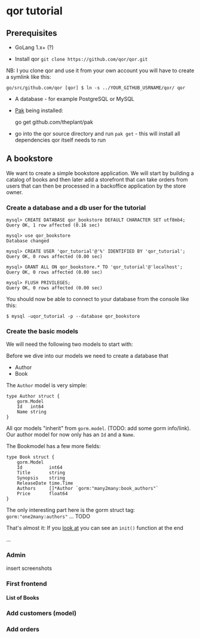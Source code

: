 # qor tutorial

## Prerequisites

* GoLang 1.x+ (?)

* Install qor `git clone https://github.com/qor/qor.git`

NB: I you clone qor and use it from your own account you will have to create a symlink like this:

    go/src/github.com/qor [qor] $ ln -s ../YOUR_GITHUB_USRNAME/qor/ qor

* A database - for example PostgreSQL or MySQL

* [Pak](https://github.com/theplant/pak) being installed:

    go get github.com/theplant/pak

* go into the qor source directory and run `pak get` - this will install all dependencies qor itself needs to run

## A bookstore

We want to create a simple bookstore application. We will start by building a catalog of books and then later add a storefront that can take orders from users that can then be processed in a backoffice application by the store owner.

### Create a database and a db user for the tutorial

    mysql> CREATE DATABASE qor_bookstore DEFAULT CHARACTER SET utf8mb4;
    Query OK, 1 row affected (0.16 sec)

    mysql> use qor_bookstore
    Database changed

    mysql> CREATE USER 'qor_tutorial'@'%' IDENTIFIED BY 'qor_tutorial';
    Query OK, 0 rows affected (0.00 sec)

    mysql> GRANT ALL ON qor_bookstore.* TO 'qor_tutorial'@'localhost';
    Query OK, 0 rows affected (0.00 sec)

    mysql> FLUSH PRIVILEGES;
    Query OK, 0 rows affected (0.00 sec)

You should now be able to connect to your database from the console like this:

    $ mysql -uqor_tutorial -p --database qor_bookstore

### Create the basic models

We will need the following two models to start with:

Before we dive into our models we need to create a database that

* Author
* Book

The `Author` model is very simple:

    type Author struct {
	    gorm.Model
	    Id   int64
	    Name string
    }

All qor models "inherit" from `gorm.model`. (TODO: add some gorm info/link).
Our author model for now only has an `Id` and a `Name`.

The Bookmodel has a few more fields:

    type Book struct {
    	gorm.Model
    	Id          int64
    	Title       string
    	Synopsis    string
    	ReleaseDate time.Time
    	Authors     []*Author `gorm:"many2many:book_authors"`
    	Price       float64
    }

The only interesting part here is the gorm struct tag: `gorm:"one2many:authors"` ... TODO

That's almost it: If you [look at](https://github.com/fvbock/qor/tree/master/example/tutorial/models.go) you can see an `init()` function at the end

...

### Admin

insert screenshots

### First frontend



#### List of Books

### Add customers (model)

### Add orders
